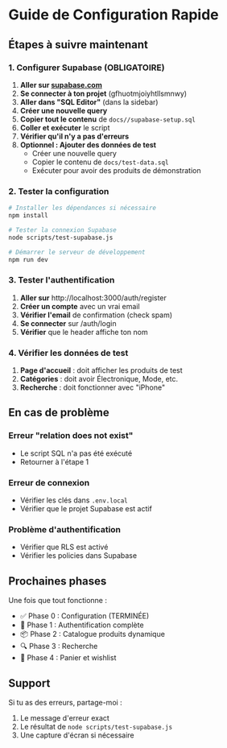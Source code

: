 # Guide de Configuration Rapide

## Étapes à suivre maintenant

### 1. Configurer Supabase (OBLIGATOIRE)

1. **Aller sur [supabase.com](https://supabase.com)**
2. **Se connecter à ton projet** (gfhuotmjoiyhtllsmnwy)
3. **Aller dans "SQL Editor"** (dans la sidebar)
4. **Créer une nouvelle query**
5. **Copier tout le contenu** de `docs//supabase-setup.sql`
6. **Coller et exécuter** le script
7. **Vérifier qu'il n'y a pas d'erreurs**
8. **Optionnel : Ajouter des données de test**
   - Créer une nouvelle query
   - Copier le contenu de `docs/test-data.sql`
   - Exécuter pour avoir des produits de démonstration

### 2. Tester la configuration

```bash
# Installer les dépendances si nécessaire
npm install

# Tester la connexion Supabase
node scripts/test-supabase.js

# Démarrer le serveur de développement
npm run dev
```

### 3. Tester l'authentification

1. **Aller sur** http://localhost:3000/auth/register
2. **Créer un compte** avec un vrai email
3. **Vérifier l'email** de confirmation (check spam)
4. **Se connecter** sur /auth/login
5. **Vérifier** que le header affiche ton nom

### 4. Vérifier les données de test

1. **Page d'accueil** : doit afficher les produits de test
2. **Catégories** : doit avoir Électronique, Mode, etc.
3. **Recherche** : doit fonctionner avec "iPhone"

## En cas de problème

### Erreur "relation does not exist"
- Le script SQL n'a pas été exécuté
- Retourner à l'étape 1

### Erreur de connexion
- Vérifier les clés dans `.env.local`
- Vérifier que le projet Supabase est actif

### Problème d'authentification
- Vérifier que RLS est activé
- Vérifier les policies dans Supabase

## Prochaines phases

Une fois que tout fonctionne :
- ✅ Phase 0 : Configuration (TERMINÉE)
- 🚀 Phase 1 : Authentification complète
- 📦 Phase 2 : Catalogue produits dynamique
- 🔍 Phase 3 : Recherche
- 🛒 Phase 4 : Panier et wishlist

## Support

Si tu as des erreurs, partage-moi :
1. Le message d'erreur exact
2. Le résultat de `node scripts/test-supabase.js`
3. Une capture d'écran si nécessaire